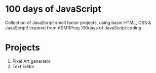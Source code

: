 # 100 days of JavaScript

Collection of JavaScript small factor projects, using basic HTML, CSS & JavaScript!
Inspired from ASMRProg 100days of JavaScript coding

# Projects

1. Pixel Art generator
2. Text Editor
